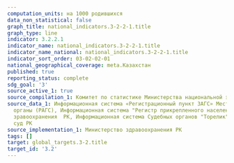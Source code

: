 ```yaml
---
computation_units: на 1000 родившихся
data_non_statistical: false
graph_title: national_indicators.3-2-2-1.title
graph_type: line
indicator: 3.2.2.1
indicator_name: national_indicators.3-2-2-1.title
indicator_name_national: national_indicators.3-2-2-1.title
indicator_sort_order: 03-02-02-01
national_geographical_coverage: meta.Казахстан
published: true
reporting_status: complete
sdg_goal: '3'
source_active_1: true
source_compilation_1: Комитет по статистике Министерства национальной экономики РК
source_data_1: Информационная система «Регистрационный пункт ЗАГС» Местные исполнительные
  органы (РАГС), Информационная система "Регистр прикрепленного населения" Министерство
  зравоохранения  РК, Информационная система Судебных органов "Торелик" Верховный
  суд РК
source_implementation_1: Министерство здравоохранения РК
tags: []
target: global_targets.3-2.title
target_id: '3.2'
---
```

